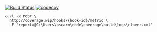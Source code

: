 [![Build Status](https://travis-ci.org/httpoz/coverage.svg)](https://travis-ci.org/httpoz/coverage)
[![codecov](https://codecov.io/gh/httpoz/coverage/branch/master/graph/badge.svg)](https://codecov.io/gh/httpoz/coverage)

```curl
curl -X POST \
  http://coverage.wip/hooks/{hook-id}/metric \
  -F 'report=@C:\Users\oscarm\code\coverage\build\logs\clover.xml'
```